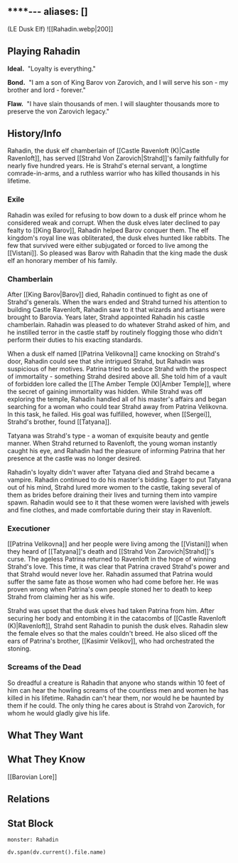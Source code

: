 ****---
aliases: []
---
(LE Dusk Elf)
![[Rahadin.webp|200]]
## Playing Rahadin
**Ideal.** 
"Loyalty is everything."

**Bond.** 
"I am a son of King Barov von Zarovich, and I will serve his son - my brother and lord - forever."

**Flaw.** 
"I have slain thousands of men. I will slaughter thousands more to preserve the von Zarovich legacy."

## History/Info

Rahadin, the dusk elf chamberlain of [[Castle Ravenloft (K)|Castle Ravenloft]], has served [[Strahd Von Zarovich|Strahd]]'s family faithfully for nearly five hundred years. He is Strahd's eternal servant, a longtime comrade-in-arms, and a ruthless warrior who has killed thousands in his lifetime.

### Exile

Rahadin was exiled for refusing to bow down to a dusk elf prince whom he considered weak and corrupt. When the dusk elves later declined to pay fealty to [[King Barov]], Rahadin helped Barov conquer them. The elf kingdom's royal line was obliterated, the dusk elves hunted like rabbits. The few that survived were either subjugated or forced to live among the [[Vistani]]. So pleased was Barov with Rahadin that the king made the dusk elf an honorary member of his family.

### Chamberlain

After [[King Barov|Barov]] died, Rahadin continued to fight as one of Strahd's generals. When the wars ended and Strahd turned his attention to building Castle Ravenloft, Rahadin saw to it that wizards and artisans were brought to Barovia. Years later, Strahd appointed Rahadin his castle chamberlain. Rahadin was pleased to do whatever Strahd asked of him, and he instilled terror in the castle staff by routinely flogging those who didn't perform their duties to his exacting standards.

When a dusk elf named [[Patrina Velikovna]] came knocking on Strahd's door, Rahadin could see that she intrigued Strahd, but Rahadin was suspicious of her motives. Patrina tried to seduce Strahd with the prospect of immortality - something Strahd desired above all. She told him of a vault of forbidden lore called the [[The Amber Temple (X)|Amber Temple]], where the secret of gaining immortality was hidden. While Strahd was off exploring the temple, Rahadin handled all of his master's affairs and began searching for a woman who could tear Strahd away from Patrina Velikovna. In this task, he failed. His goal was fulfilled, however, when [[Sergei]], Strahd's brother, found [[Tatyana]].

Tatyana was Strahd's type - a woman of exquisite beauty and gentle manner. When Strahd returned to Ravenloft, the young woman instantly caught his eye, and Rahadin had the pleasure of informing Patrina that her presence at the castle was no longer desired.

Rahadin's loyalty didn't waver after Tatyana died and Strahd became a vampire. Rahadin continued to do his master's bidding. Eager to put Tatyana out of his mind, Strahd lured more women to the castle, taking several of them as brides before draining their lives and turning them into vampire spawn. Rahadin would see to it that these women were lavished with jewels and fine clothes, and made comfortable during their stay in Ravenloft.

### Executioner

[[Patrina Velikovna]] and her people were living among the [[Vistani]] when they heard of [[Tatyana]]'s death and [[Strahd Von Zarovich|Strahd]]'s curse. The ageless Patrina returned to Ravenloft in the hope of winning Strahd's love. This time, it was clear that Patrina craved Strahd's power and that Strahd would never love her. Rahadin assumed that Patrina would suffer the same fate as those women who had come before her. He was proven wrong when Patrina's own people stoned her to death to keep Strahd from claiming her as his wife.

Strahd was upset that the dusk elves had taken Patrina from him. After securing her body and entombing it in the catacombs of [[Castle Ravenloft (K)|Ravenloft]], Strahd sent Rahadin to punish the dusk elves. Rahadin slew the female elves so that the males couldn't breed. He also sliced off the ears of Patrina's brother, [[Kasimir Velikov]], who had orchestrated the stoning.

### Screams of the Dead

So dreadful a creature is Rahadin that anyone who stands within 10 feet of him can hear the howling screams of the countless men and women he has killed in his lifetime. Rahadin can't hear them, nor would he be haunted by them if he could. The only thing he cares about is Strahd von Zarovich, for whom he would gladly give his life.

## What They Want

## What They Know
[[Barovian Lore]]

## Relations

## Stat Block

```statblock
monster: Rahadin
```

```dataviewjs
dv.span(dv.current().file.name)
```

